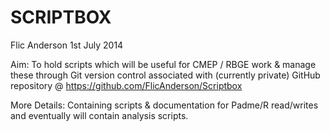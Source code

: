 SCRIPTBOX
====
Flic Anderson 
1st July 2014

Aim: 
To hold scripts which will be useful for CMEP / RBGE work & manage these through Git version control associated with (currently private) GitHub repository @ https://github.com/FlicAnderson/Scriptbox

More Details: 
Containing scripts & documentation for Padme/R read/writes and eventually will contain analysis scripts.

